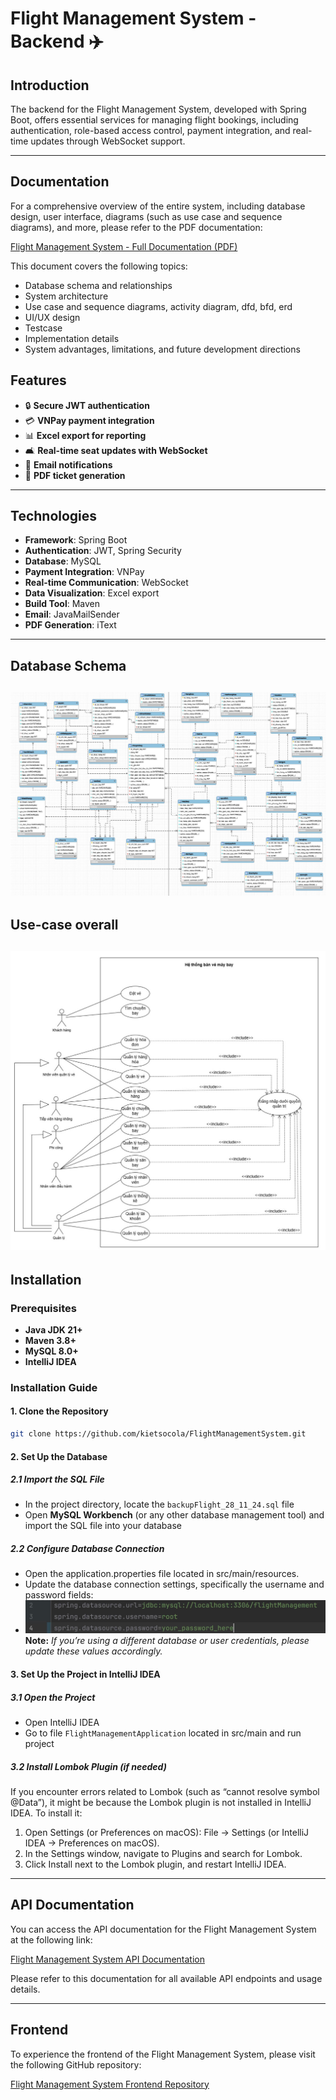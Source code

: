 # Flight Management System - Backend ✈️
## Introduction

The backend for the Flight Management System, developed with Spring Boot, 
offers essential services for managing flight bookings, including authentication, 
role-based access control, payment integration,
and real-time updates through WebSocket support.

---

## Documentation

For a comprehensive overview of the entire system, including database design, user interface, diagrams (such as use case and sequence diagrams), and more, please refer to the PDF documentation:

[Flight Management System - Full Documentation (PDF)](https://drive.google.com/file/d/1BDc8DDDpu4samsUlvakGer13PF76pAz0/view?usp=sharing)

This document covers the following topics:
- Database schema and relationships
- System architecture
- Use case and sequence diagrams, activity diagram, dfd, bfd, erd
- UI/UX design
- Testcase
- Implementation details
- System advantages, limitations, and future development directions
## Features
- 🔒 **Secure JWT authentication**
- 💳 **VNPay payment integration**
- 📊 **Excel export for reporting**
- 🛋️ **Real-time seat updates with WebSocket**
- 📧 **Email notifications**
- 📑 **PDF ticket generation**
---
## Technologies
- **Framework**: Spring Boot
- **Authentication**: JWT, Spring Security
- **Database**: MySQL
- **Payment Integration**: VNPay
- **Real-time Communication**: WebSocket
- **Data Visualization**: Excel export
- **Build Tool**: Maven
- **Email**: JavaMailSender
- **PDF Generation**: iText
---
## Database Schema
![Database Schema](DatabaseSchema.png)
---
## Use-case overall
![Use-case overall](Use-caseOverall.png)
---
## Installation

### Prerequisites
- **Java JDK 21+**
- **Maven 3.8+**
- **MySQL 8.0+**
- **IntelliJ IDEA**

### Installation Guide
#### 1. Clone the Repository
```bash
git clone https://github.com/kietsocola/FlightManagementSystem.git
```
#### 2. Set Up the Database

##### 2.1 Import the SQL File
- In the project directory, locate the `backupFlight_28_11_24.sql` file
- Open **MySQL Workbench** (or any other database management tool) and import the SQL file into your database
##### 2.2 Configure Database Connection
- Open the application.properties file located in src/main/resources.
- Update the database connection settings, specifically the username and password fields:
- ![configPasswordDb.png](configPasswordDB.png)
  **Note:** _If you’re using a different database or user credentials, please update these values accordingly._

#### 3. Set Up the Project in IntelliJ IDEA
##### 3.1 Open the Project
- Open IntelliJ IDEA
- Go to file `FlightManagementApplication` located in src/main and run project
##### 3.2 Install Lombok Plugin (if needed)
If you encounter errors related to Lombok (such as “cannot resolve symbol @Data”), it might be because the Lombok plugin is not installed in IntelliJ IDEA. To install it:
1.	Open Settings (or Preferences on macOS): File -> Settings (or IntelliJ IDEA -> Preferences on macOS).
2.	In the Settings window, navigate to Plugins and search for Lombok.
3.	Click Install next to the Lombok plugin, and restart IntelliJ IDEA.
---
## API Documentation

You can access the API documentation for the Flight Management System at the following link:

[Flight Management System API Documentation](https://app.swaggerhub.com/apis/LOCKBKBANG/api-document_for_flight_management_system/v1.0.0)

Please refer to this documentation for all available API endpoints and usage details.

---
## Frontend

To experience the frontend of the Flight Management System, please visit the following GitHub repository:

[Flight Management System Frontend Repository](https://github.com/duylam15/FE-datvemaybay)